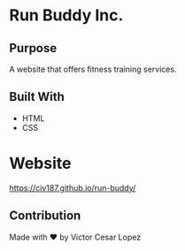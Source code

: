# Run Buddy Inc.

## Purpose
A website that offers fitness training services.

## Built With
* HTML
* CSS

# Website
https://civ187.github.io/run-buddy/

## Contribution
Made with ❤️ by Victor Cesar Lopez
